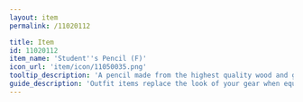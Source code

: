 ```yaml
---
layout: item
permalink: /11020112

title: Item
id: 11020112
item_name: 'Student''s Pencil (F)'
icon_url: 'item/icon/11050035.png'
tooltip_description: 'A pencil made from the highest quality wood and graphite.'
guide_description: 'Outfit items replace the look of your gear when equipped.'
---
```

